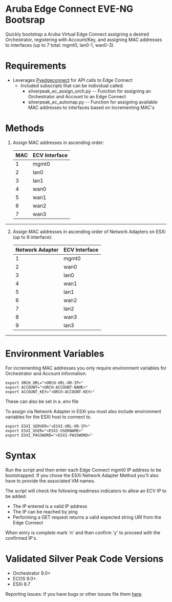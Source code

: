 # Aruba Edge Connect EVE-NG Bootsrap
Quickly bootstrap a Aruba Virtual Edge Connect assigning a desired Orchestrator, registering with Account/Key, and assigning MAC addresses to interfaces (up to 7 total: mgmt0, lan0-1, wan0-3).

# Requirements
- Leverages [Pyedgeconnect](https://pyedgeconnect.readthedocs.io/en/latest/index.html) for API calls to Edge Connect
    - Included subscripts that can be individual called:
        - silverpeak_ec_assign_orch.py -- Function for assigning an Orchestrator and Account to an Edge Connect
        - silverpeak_ec_automap.py -- Function for assigning available MAC addresses to interfaces based on incrementing MAC's

# Methods

1. Assign MAC addresses in ascending order:


    | MAC | ECV Interface |
    | --- | --- |
    | 1 | mgmt0 |
    | 2 | lan0 |
    | 3 | lan1 |
    | 4 | wan0 |
    | 5 | wan1 |
    | 6 | wan2 |
    | 7 | wan3 |
___


2. Assign MAC addresses in ascending order of Network Adapters on ESXi (up to 9 interface):

    | Network Adapter | ECV Interface |
    | --- | --- |
    | 1 | mgmt0 |
    | 2 | wan0 |
    | 3 | lan0 |
    | 4 | wan1 |
    | 5 | lan1 |
    | 6 | wan2 |
    | 7 | lan2 |
    | 8 | wan3 |
    | 9 | lan3 |
___

# Environment Variables

For incrementing MAC addresses you only require environment variables for Orchestrator and Account information.

```
export ORCH_URL="<ORCH-URL-OR-IP>" 
export ACCOUNT="<ORCH-ACCOUNT-NAME>" 
export ACCOUNT_KEY="<ORCH-ACCOUNT-KEY>" 
```

These can also be set in a .env file

To assign via Network Adapter in ESXi you must also include environment variables for the ESXi host to connect to.

```
export ESXI_SERVER="<ESXI-URL-OR-IP>" 
export ESXI_USER="<ESXI-USERNAME>" 
export ESXI_PASSWORD="<ESXI-PASSWORD>" 
```


# Syntax

Run the script and then enter each Edge Connect mgmt0 IP address to be bootstrapped. If you chose the ESXi Network Adapter Method you'll also have to provide the associated VM names.

The script will check the following readiness indicators to allow an ECV IP to be added:
- The IP entered is a valid IP address
- The IP can be reached by ping
- Performing a GET request returns a valid expected string URI from the Edge Connect

When entry is complete mark 'n' and then confirm 'y' to proceed with the confirmed IP's.


# Validated Silver Peak Code Versions
- Orchestrator 9.0+
- ECOS 9.0+
- ESXi 6.7

Reporting Issues:
If you have bugs or other issues file them [here](issues).
